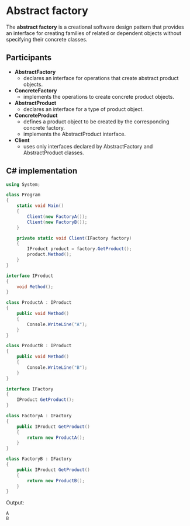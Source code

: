 # Abstract factory

The **abstract factory** is a creational software design pattern that provides an interface for creating families of related or dependent objects without specifying their concrete classes.

## Participants

* **AbstractFactory**
  * declares an interface for operations that create abstract product
objects.
* **ConcreteFactory**
  * implements the operations to create concrete product objects.
* **AbstractProduct**
  * declares an interface for a type of product object.
* **ConcreteProduct**
  * defines a product object to be created by the corresponding concrete
factory.
  * implements the AbstractProduct interface.
* **Client**
  * uses only interfaces declared by AbstractFactory and
AbstractProduct classes.

## C# implementation

```csharp
using System;

class Program
{
    static void Main()
    {
        Client(new FactoryA());
        Client(new FactoryB());
    }

    private static void Client(IFactory factory)
    {
        IProduct product = factory.GetProduct();
        product.Method();
    }
}

interface IProduct
{
    void Method();
}

class ProductA : IProduct
{
    public void Method()
    {
        Console.WriteLine("A");
    }
}

class ProductB : IProduct
{
    public void Method()
    {
        Console.WriteLine("B");
    }
}

interface IFactory
{
    IProduct GetProduct();
}

class FactoryA : IFactory
{
    public IProduct GetProduct()
    {
        return new ProductA();
    }
}

class FactoryB : IFactory
{
    public IProduct GetProduct()
    {
        return new ProductB();
    }
}
```
Output:

```console
A
B
```
